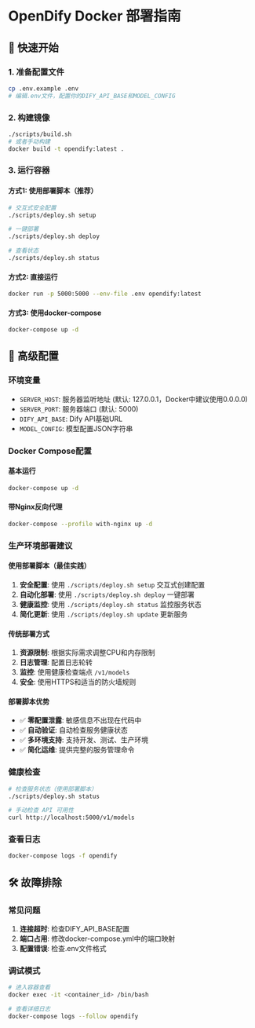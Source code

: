 # OpenDify Docker 部署指南

## 🚀 快速开始

### 1. 准备配置文件
```bash
cp .env.example .env
# 编辑.env文件，配置你的DIFY_API_BASE和MODEL_CONFIG
```

### 2. 构建镜像
```bash
./scripts/build.sh
# 或者手动构建
docker build -t opendify:latest .
```

### 3. 运行容器

#### 方式1: 使用部署脚本（推荐）
```bash
# 交互式安全配置
./scripts/deploy.sh setup

# 一键部署
./scripts/deploy.sh deploy

# 查看状态
./scripts/deploy.sh status
```

#### 方式2: 直接运行
```bash
docker run -p 5000:5000 --env-file .env opendify:latest
```

#### 方式3: 使用docker-compose
```bash
docker-compose up -d
```

## 🔧 高级配置

### 环境变量
- `SERVER_HOST`: 服务器监听地址 (默认: 127.0.0.1，Docker中建议使用0.0.0.0)
- `SERVER_PORT`: 服务器端口 (默认: 5000)
- `DIFY_API_BASE`: Dify API基础URL
- `MODEL_CONFIG`: 模型配置JSON字符串

### Docker Compose配置

#### 基本运行
```bash
docker-compose up -d
```

#### 带Nginx反向代理
```bash
docker-compose --profile with-nginx up -d
```

### 生产环境部署建议

#### 使用部署脚本（最佳实践）

1. **安全配置**: 使用 `./scripts/deploy.sh setup` 交互式创建配置
2. **自动化部署**: 使用 `./scripts/deploy.sh deploy` 一键部署
3. **健康监控**: 使用 `./scripts/deploy.sh status` 监控服务状态
4. **简化更新**: 使用 `./scripts/deploy.sh update` 更新服务

#### 传统部署方式

1. **资源限制**: 根据实际需求调整CPU和内存限制
2. **日志管理**: 配置日志轮转
3. **监控**: 使用健康检查端点 `/v1/models`
4. **安全**: 使用HTTPS和适当的防火墙规则

#### 部署脚本优势

- ✅ **零配置泄露**: 敏感信息不出现在代码中
- ✅ **自动验证**: 自动检查服务健康状态
- ✅ **多环境支持**: 支持开发、测试、生产环境
- ✅ **简化运维**: 提供完整的服务管理命令

### 健康检查
```bash
# 检查服务状态（使用部署脚本）
./scripts/deploy.sh status

# 手动检查 API 可用性
curl http://localhost:5000/v1/models
```

### 查看日志
```bash
docker-compose logs -f opendify
```

## 🛠️ 故障排除

### 常见问题

1. **连接超时**: 检查DIFY_API_BASE配置
2. **端口占用**: 修改docker-compose.yml中的端口映射
3. **配置错误**: 检查.env文件格式

### 调试模式
```bash
# 进入容器查看
docker exec -it <container_id> /bin/bash

# 查看详细日志
docker-compose logs --follow opendify
```